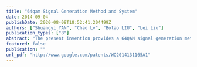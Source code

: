 ```yaml
---
title: "64qam Signal Generation Method and System"
date: 2014-09-04
publishDate: 2020-08-08T18:52:41.204499Z
authors: ["Shuangyi YAN", "Chao Lv", "Botao LIU", "Lei Liu"]
publication_types: ["8"]
abstract: "The present invention provides a 64QAM signal generation method and system. The method comprises: a double-drive IQ modulator receiving input optical signals, dividing the input optical signals into a first input optical signal and a second input optical signal, inputting the first input optical signal into a first sub-modulator on an I-arm, and inputting the second input optical signal into a second sub-modulator on a Q-arm; the first sub-modulator receiving a first two-level drive signal and a first four-level drive signal, and based on the two signals, modulating the first input optical signal into a first 8-order amplitude phase modulating signal and outputting the first 8-order amplitude phase modulating signal; the second sub-modulator receiving a second two-level drive signal and a second four-level drive signal, and based on the two signals, modulating the second input optical signal into a second 8-order amplitude phase modulating signal and outputting the second 8-order amplitude phase modulating signal; and combining the first 8-order amplitude phase modulating signal and the second Q-arm 8-order amplitude phase modulating signal to generate a 64QAM signal. The implementing solution of the present invention is simple and has a low cost."
featured: false
publication: ""
url_pdf: "http://www.google.com/patents/WO2014131165A1"
---
```


